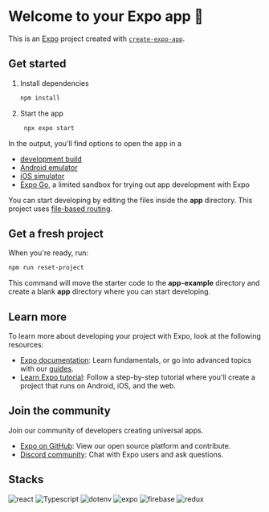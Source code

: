 # Welcome to your Expo app 👋

This is an [Expo](https://expo.dev) project created with [`create-expo-app`](https://www.npmjs.com/package/create-expo-app).

## Get started

1. Install dependencies

   ```bash
   npm install
   ```

2. Start the app

   ```bash
    npx expo start
   ```

In the output, you'll find options to open the app in a

- [development build](https://docs.expo.dev/develop/development-builds/introduction/)
- [Android emulator](https://docs.expo.dev/workflow/android-studio-emulator/)
- [iOS simulator](https://docs.expo.dev/workflow/ios-simulator/)
- [Expo Go](https://expo.dev/go), a limited sandbox for trying out app development with Expo

You can start developing by editing the files inside the **app** directory. This project uses [file-based routing](https://docs.expo.dev/router/introduction).

## Get a fresh project

When you're ready, run:

```bash
npm run reset-project
```

This command will move the starter code to the **app-example** directory and create a blank **app** directory where you can start developing.

## Learn more

To learn more about developing your project with Expo, look at the following resources:

- [Expo documentation](https://docs.expo.dev/): Learn fundamentals, or go into advanced topics with our [guides](https://docs.expo.dev/guides).
- [Learn Expo tutorial](https://docs.expo.dev/tutorial/introduction/): Follow a step-by-step tutorial where you'll create a project that runs on Android, iOS, and the web.

## Join the community

Join our community of developers creating universal apps.

- [Expo on GitHub](https://github.com/expo/expo): View our open source platform and contribute.
- [Discord community](https://chat.expo.dev): Chat with Expo users and ask questions.

## Stacks
![react](https://img.shields.io/badge/react-61DAFB?style=for-the-badge&logo=react&logoColor=black)
![Typescript](https://img.shields.io/badge/typescript-blue?style=for-the-badge&logo=typescript&logoColor=white)
![dotenv](https://img.shields.io/badge/dotenv-FFB000?style=for-the-badge&logo=dotenv&logoColor=white)
![expo](https://img.shields.io/badge/expo-000020?style=for-the-badge&logo=expo&logoColor=white)
![firebase](https://img.shields.io/badge/firebase-DD2C00?style=for-the-badge&logo=firebase&logoColor=white)
![redux](https://img.shields.io/badge/redux-764ABC?style=for-the-badge&logo=redux&logoColor=white)
